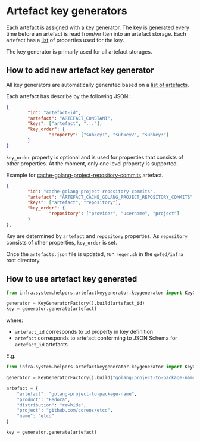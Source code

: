 # Artefact key generators

Each artefact is assigned with a key generator.
The key is generated every time before an artefact is read from/written into an artefact storage.
Each artefact has a [list](https://github.com/gofed/infra/blob/master/generators/artefacts.json) of properties used for the key.

The key generator is primarly used for all artefact storages.

## How to add new artefact key generator

All key generators are automatically generated based on a [list of artefacts](https://github.com/gofed/infra/blob/master/generators/artefacts.json).

Each artefact has describe by the following JSON:

```json
{
        "id": "artefact-id",
        "artefact": "ARTEFACT_CONSTANT",
        "keys": ["artefact", "..."],
        "key_order": {
                "property": ["subkey1", "subkey2", "subkey3"]
        }
}
```

``key_order`` property is optional and is used for properties that consists
of other properties. At the moment, only one level property is supported.

Example for [cache-golang-project-repository-commits](https://github.com/gofed/infra/blob/master/system/artefacts/schemas/cache-golang-project-repository-commits.json) artefact.

```json
{
        "id": "cache-golang-project-repository-commits",
        "artefact": "ARTEFACT_CACHE_GOLANG_PROJECT_REPOSITORY_COMMITS",
        "keys": ["artefact", "repository"],
        "key_order": {
                "repository": ["provider", "username", "project"]
        }
},

```

Key are determined by ``artefact`` and ``repository`` properties.
As ``repository`` consists of other properties, ``key_order`` is set.

Once the ``artefacts.json`` file is updated, run ``regen.sh`` in the ``gofed/infra`` root directory.

## How to use artefact key generated

```python
from infra.system.helpers.artefactkeygenerator.keygenerator import KeyGeneratorFactory

generator = KeyGeneratorFactory().build(artefact_id)
key = generator.generate(artefact)
```

where:

* ``artefact_id`` corresponds to ``id`` property in key definition
* ``artefact`` corresponds to artefact conforming to JSON Schema for ``artefact_id`` artefacts

E.g.

```python
from infra.system.helpers.artefactkeygenerator.keygenerator import KeyGeneratorFactory

generator = KeyGeneratorFactory().build("golang-project-to-package-name")

artefact = {
	"artefact": "golang-project-to-package-name",
	"product": "Fedora",
	"distribution": "rawhide",
	"project": "github.com/coreos/etcd",
	"name": "etcd"
}

key = generator.generate(artefact)
```
